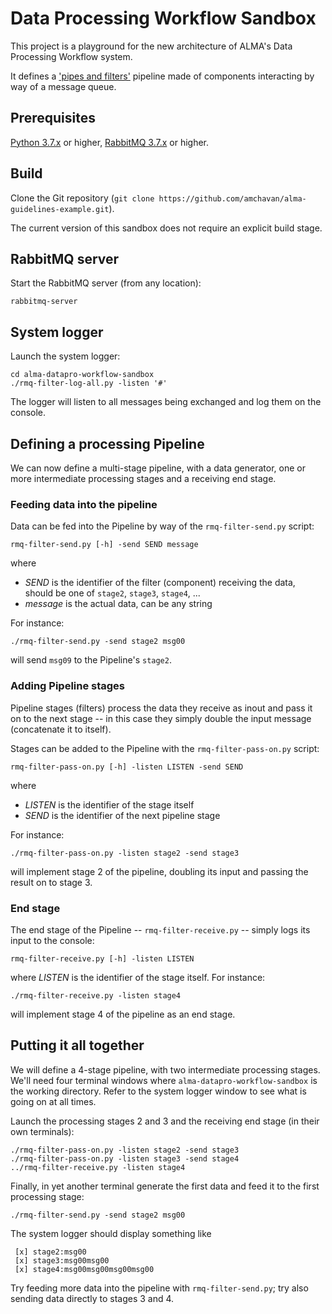 # Data Processing Workflow Sandbox

This project is a playground for the new architecture of ALMA's Data Processing Workflow system.
<!--
Place project URL here
-->
It defines a
['pipes and filters'](https://docs.microsoft.com/en-us/azure/architecture/patterns/pipes-and-filters) pipeline made of components interacting by way of a message queue.

## Prerequisites
[Python 3.7.x](https://www.python.org/downloads/)
or higher,
[RabbitMQ 3.7.x](https://www.rabbitmq.com/)
or higher.

## Build
Clone the Git repository (`git clone https://github.com/amchavan/alma-guidelines-example.git`).

The current version of this sandbox does not require an explicit build stage.

## RabbitMQ server

Start the RabbitMQ server (from any location):
```
rabbitmq-server
```

## System logger

Launch the system logger:
```
cd alma-datapro-workflow-sandbox
./rmq-filter-log-all.py -listen '#'
```
The logger will listen to all messages being exchanged and log them on the console.

## Defining a processing Pipeline

We can now define a multi-stage pipeline, with a data generator, one or more intermediate processing stages and a receiving end stage.


### Feeding data into the pipeline

Data can be fed into the Pipeline by way of the `rmq-filter-send.py` script:
```
rmq-filter-send.py [-h] -send SEND message
```
where
* _SEND_ is the identifier of the filter (component) receiving the data, should be one of `stage2`, `stage3`, `stage4`, ...
* _message_ is the actual data, can be any string

For instance:
```
./rmq-filter-send.py -send stage2 msg00
```
will send `msg09` to the Pipeline's `stage2`.

### Adding Pipeline stages

Pipeline stages (filters) process the data they receive as inout and pass it on to the next stage -- in this case they simply double the input message (concatenate it to itself).

Stages can be added to the Pipeline with the `rmq-filter-pass-on.py` script:
```
rmq-filter-pass-on.py [-h] -listen LISTEN -send SEND
```
where
* _LISTEN_ is the identifier of the stage itself
* _SEND_ is the identifier of the next pipeline stage

For instance:
```
./rmq-filter-pass-on.py -listen stage2 -send stage3
```
will implement stage 2 of the pipeline, doubling its input and passing the result on to stage 3.

### End stage

The end stage of the Pipeline -- `rmq-filter-receive.py` -- simply logs its input to the console:
```
rmq-filter-receive.py [-h] -listen LISTEN
```
where _LISTEN_ is the identifier of the stage itself. For instance:
```
./rmq-filter-receive.py -listen stage4
```
will implement stage 4 of the pipeline as an end stage.


## Putting it all together

We will define a 4-stage pipeline, with two intermediate processing stages. We'll need four terminal windows where `alma-datapro-workflow-sandbox` is the working directory. Refer to the system logger window to see what is going on at all times.

Launch the processing stages 2 and 3 and the receiving end stage (in their own terminals):
```
./rmq-filter-pass-on.py -listen stage2 -send stage3
./rmq-filter-pass-on.py -listen stage3 -send stage4
../rmq-filter-receive.py -listen stage4
```

Finally, in yet another terminal generate the first data and feed it to the first processing stage:
```
./rmq-filter-send.py -send stage2 msg00
```

The system logger should display something like
```
 [x] stage2:msg00
 [x] stage3:msg00msg00
 [x] stage4:msg00msg00msg00msg00
```

Try feeding more data into the pipeline with `rmq-filter-send.py`; try also sending data directly to stages 3 and 4.
